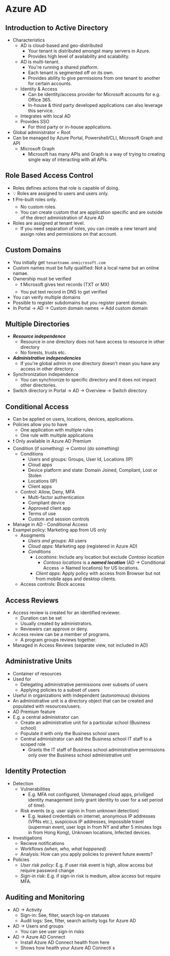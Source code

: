 # Azure AD

## Introduction to Active Directory

- Characteristics
  - AD is cloud-based and geo-distributed
    - Your tenant is distributed amongst many servers in Azure.
    - Provides high level of availability and scalability.
  - AD is multi-tenant.
    - You're running a shared platform.
    - Each tenant is segmented off on its own.
    - Provides ability to give permissions from one tenant to another for certain accounts.
  - Identity & Access
    - Can be identity/access provider for Microsoft accounts for e.g. Office 365.
    - In-house & third party developed applications can also leverage this service.
  - Integrates with local AD
  - Provides SSO
    - For third party or in-house applications.
- Global administrator = Root
- Can be managed by Azure Portal, Powershell/CLI, Microsoft Graph and API
  - Microsoft Graph
    - Microsoft has many APIs and Graph is a way of trying to creating single way of interacting with all APIs.

## Role Based Access Control

- Roles defines actions that role is capable of doing.
- 💡 Roles are assigned to users and users only.
- ❗ Pre-built roles only.
  - No custom roles.
  - You can create custom that are application specific and are outside of the direct administration of Azure AD
- Roles are assigned at tenant level.
  - If you need separation of roles, you can create a new tenant and assign roles and permissions on that account.

## Custom Domains

- You initially get `tenantname.onmicrosoft.com`
- Custom names must be fully qualified: Not a local name but an online namae.
- Ownership must be verified
  - ❗ Microsoft gives text records (TXT or MX)
  - You put text record in DNS to get verified
- You can verify multiple domains
- Possible to register subdomains but you register parent domain.
- In Portal -> AD -> Custom domain names -> Add custom domain

## Multiple Directories

- ***Resource independence***
  - Resource in one directory does not have access to resource in other directory
  - No forests, trusts etc.
- ***Administrative independencies***
  - If you're global admin in one directory doesn't mean you have any access in other directory.
- Synchronization independence
  - You can synchronize to specific directory and it does not impact other directories.
- Switch directory in Portal -> AD -> Overview -> Switch directory

## Conditional Access

- Can be applied on users, locations, devices, applications.
- Policies allow you to have
  - One application with multiple rules
  - One rule with multiple applications
- ❗ Only available in Azure AD Premium
- Condition (if something) -> Control (do something)
  - Conditions
    - Users and groups: Groups, User Id, Locations (IP)
    - Cloud apps
    - Device platform and state: Domain Joined, Compliant, Lost or Stolen
    - Locations (IP)
    - Client apps
  - Control: Allow, Deny, MFA
    - Multi-factor authentication
    - Compliant device
    - Approved client app
    - Terms of use
    - Custom and session controls
- Manage in AD - Conditional Access
- Exampel policy: Marketing app from US only
  - Assigments
    - *Users and groups*: All users
    - *Cloud apps*: Marketing app (registered in Azure AD)
    - *Conditions*
      - *Locations*: Include any location but exclude *Contoso location*
        - *Contoso locations* is a ***named location*** (AD -> Conditional Access -> Named locations) for US locations.
      - *Client apps*: Apply policy with access from Browser but not from mobile apps and desktop clients.
  - Access controls: Block access

## Access Reviews

- Access review is created for an identified reviewer.
  - Duration can be set
  - Usually created by administrators.
  - Reviewers can approve or deny.
- Access review can be a member of programs.
  - A program groups reviews together.
- Managed in Access Reviews (separate view, not included in AD)

## Administrative Units

- Container of resources
- Used for
  - Delegating administrative permissions over subsets of users
  - Applying policies to a subset of users
- Useful in organizations with independent (autonomous) divisions
- An administrative unit is a directory object that can be created and populated with resources/users.
- AD Premium feature
- E.g. a central administrator can
  - Create an administrative unit for a particular school (Business school)
  - Populate it with only the Business school users
  - Central administrator can add the Business school IT staff to a scoped role
    - Grants the IT staff of Business school administrative permissions only over the Business school administrative unit

## Identity Protection

- Detection
  - Vulnerabilities
    - E.g. MFA not configured, Unmanaged cloud apps, priviliged identity management (only grant identity to user for a set period of time).
  - Risk events (e.g. user signin in from unknown detection)
    - E.g. leaked credentials on internet, anonymous IP addresses (VPNs etc.), suspicious IP addresses, impossible travel (superman event, user logs in from NY and after 5 minutes logs in from Hong Kong), Unknown locations, Infected devices.
- Investigations
  - Recieve notifications
  - Workflows *(when, who, what happened)*
  - Analysis: How can you apply policies to prevent future events?
- Policies
  - *User risk policy*: E.g. if user risk event is high, allow access but require password change
  - *Sign-in risk*: E.g. if sign-in risk is medium, allow access but require MFA.

## Auditing and Monitoring

- AD -> Activity
  - Sign-in: See, filter, search log-on statuses
  - Audit logs: See, filter, search activity logs for Azure AD
- AD -> Users and groups
  - You can see user sign-in risks
- AD -> Azure AD Connect
  - Install Azure AD Connect health from here
  - Shows how health your Azure AD Connecti s
